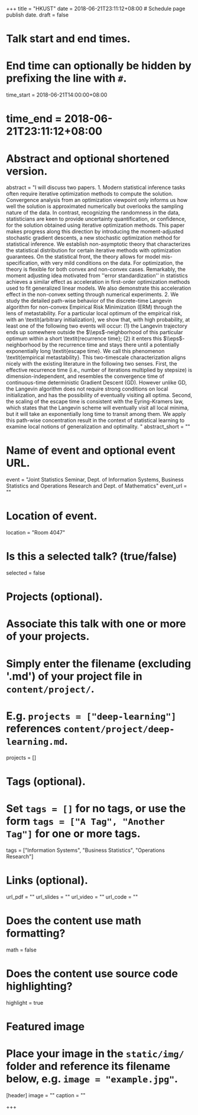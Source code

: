 +++
title = "HKUST"
date = 2018-06-21T23:11:12+08:00  # Schedule page publish date.
draft = false

# Talk start and end times.
#   End time can optionally be hidden by prefixing the line with `#`.
time_start = 2018-06-21T14:00:00+08:00
# time_end = 2018-06-21T23:11:12+08:00

# Abstract and optional shortened version.
abstract = "I will discuss two papers. 1. Modern statistical inference tasks often require iterative optimization methods to compute the solution. Convergence analysis from an optimization viewpoint only informs us how well the solution is approximated numerically but overlooks the sampling nature of the data. In contrast, recognizing the randomness in the data, statisticians are keen to provide uncertainty quantification, or confidence, for the solution obtained using iterative optimization methods. This paper makes progress along this direction by introducing the moment-adjusted stochastic gradient descents, a new stochastic optimization method for statistical inference. We establish non-asymptotic theory that characterizes the statistical distribution for certain iterative methods with optimization guarantees. On the statistical front, the theory allows for model mis-specification, with very mild conditions on the data. For optimization, the theory is flexible for both convex and non-convex cases. Remarkably, the moment adjusting idea motivated from ''error standardization'' in statistics achieves a similar effect as acceleration in first-order optimization methods used to fit generalized linear models. We also demonstrate this acceleration effect in the non-convex setting through numerical experiments. 2. We study the detailed path-wise behavior of the discrete-time Langevin algorithm for non-convex Empirical Risk Minimization (ERM) through the lens of metastability. For a particular local optimum of the empirical risk, with an \\textit{arbitrary initialization}, we show that, with high probability, at least one of the following two events will occur: (1) the Langevin trajectory ends up somewhere outside the $\\eps$-neighborhood of this particular optimum within a short \\textit{recurrence time}; (2) it enters this $\\eps$-neighborhood by the recurrence time and stays there until a potentially exponentially long \\textit{escape time}. We call this phenomenon \\textit{empirical metastability}. This two-timescale characterization aligns nicely with the existing literature in the following two senses. First, the effective recurrence time (i.e., number of iterations multiplied by stepsize) is dimension-independent, and resembles the convergence time of continuous-time deterministic Gradient Descent (GD). However unlike GD, the Langevin algorithm does not require strong conditions on local initialization, and has the possibility of eventually visiting all optima. Second, the scaling of the escape time is consistent with the Eyring-Kramers law, which states that the Langevin scheme will eventually visit all local minima, but it will take an exponentially long time to transit among them. We apply this path-wise concentration result in the context of statistical learning to examine local notions of generalization and optimality. "
abstract_short = ""

# Name of event and optional event URL.
event = "Joint Statistics Seminar, Dept. of Information Systems, Business Statistics and Operations Research and Dept. of Mathematics"
event_url = ""

# Location of event.
location = "Room 4047"

# Is this a selected talk? (true/false)
selected = false

# Projects (optional).
#   Associate this talk with one or more of your projects.
#   Simply enter the filename (excluding '.md') of your project file in `content/project/`.
#   E.g. `projects = ["deep-learning"]` references `content/project/deep-learning.md`.
projects = []

# Tags (optional).
#   Set `tags = []` for no tags, or use the form `tags = ["A Tag", "Another Tag"]` for one or more tags.
tags = ["Information Systems", "Business Statistics", "Operations Research"]

# Links (optional).
url_pdf = ""
url_slides = ""
url_video = ""
url_code = ""

# Does the content use math formatting?
math = false

# Does the content use source code highlighting?
highlight = true

# Featured image
# Place your image in the `static/img/` folder and reference its filename below, e.g. `image = "example.jpg"`.
[header]
image = ""
caption = ""

+++
